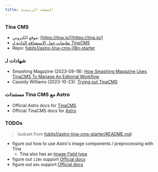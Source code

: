 ```yaml
---
title: الصفحة الرئيسية
---
```


### Tina CMS

* موقع الكتروني: [https://tina.io/](https://tina.io/)
* [تعليمات حول الاستضافة الذاتية لـ TinaCMS](https://tina.io/docs/self-hosted/overview/)
* Repo: [fubits1/astro-tina-cms-i18n-starter](https://github.com/fubits1/astro-tina-cms-i18n-starter)

### شهادات لـ

* Smashing Magazine (2023-09-18): [How Smashing Magazine Uses TinaCMS To Manage An Editorial Workflow](https://www.smashingmagazine.com/2023/09/smashing-magazine-tinacms-manage-editorial-workflow/)
* Cassidy Williams (2023-10-23): [Trying out TinaCMS](https://blog.cassidoo.co/post/trying-tinacms/)

### مستندات Tina CMS مع Astro

* Official Astro docs for [TinaCMS](https://docs.astro.build/en/guides/cms/tina-cms/)
* Official TinaCMS docs for [Astro](https://tina.io/docs/frameworks/astro/)

### TODOs

> (subset from [fubits1/astro-tina-cms-starter/README.md](https://github.com/fubits1/astro-tina-cms-starter#readme))

* figure out how to use Astro's image components / preprocessing with Tina
  * Tina also has an [Image Field type](https://tina.io/docs/reference/types/image/)
* figure out `i18n` support [Official docs](https://tina.io/guides/tinacms/internationalization/guide/)
* figure out `mdx` support [Official docs](https://tina.io/docs/editing/markdown/#providing-custom-components-for-mdx-documents)
